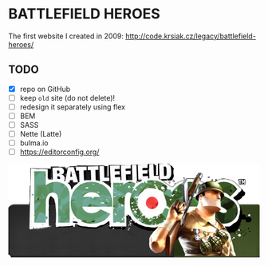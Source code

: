 # BATTLEFIELD HEROES

The first website I created in 2009: http://code.krsiak.cz/legacy/battlefield-heroes/

## TODO

- [x] repo on GitHub
- [ ] keep `old` site (do not delete)!
- [ ] redesign it separately using flex
- [ ] BEM
- [ ] SASS
- [ ] Nette (Latte)
- [ ] bulma.io
- [ ] https://editorconfig.org/

![bfh](bfh.png)
